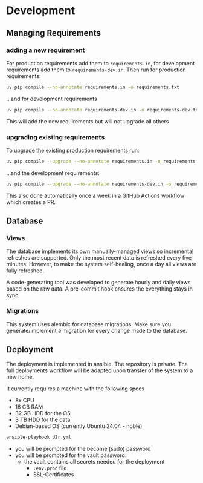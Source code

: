 # Development

## Managing Requirements

### adding a new requirement

For production requirements add them to `requirements.in`, for development requirements
add them to `requirements-dev.in`. Then run for production requirements:

```bash
uv pip compile --no-annotate requirements.in -o requirements.txt
```

...and for development requirements

```bash
uv pip compile --no-annotate requirements-dev.in -o requirements-dev.txt
```

This will add the new requirements but will not upgrade all others

### upgrading existing requirements

To upgrade the existing production requirements run:

```bash
uv pip compile --upgrade --no-annotate requirements.in -o requirements.txt
```

...and the development requirements:

```bash
uv pip compile --upgrade --no-annotate requirements-dev.in -o requirements-dev.txt
```

This also done automatically once a week in a GitHub Actions workflow which creates a
PR.

## Database

### Views

The database implements its own manually-managed views so incremental refreshes are
supported. Only the most recent data is refreshed every five minutes. However, to make
the system self-healing, once a day all views are fully refreshed.

A code-generating tool was developed to generate hourly and daily views based on the raw
data. A pre-commit hook ensures the everything stays in sync.

### Migrations

This system uses alembic for database migrations. Make sure you generate/implement a
migration for every change made to the database.

## Deployment

The deployment is implemented in ansible. The repository is private. The full
deployments workflow will be adapted upon transfer of the system to a new home.

It currently requires a machine with the following specs

- 8x CPU
- 16 GB RAM
- 32 GB HDD for the OS
- 3 TB HDD for the data
- Debian-based OS (currently Ubuntu 24.04 - noble)

```bash
ansible-playbook d2r.yml
```

- you will be prompted for the become (sudo) password
- you will be prompted for the vault password.
  - the vault contains all secrets needed for the deployment
    - `.env.prod` file
    - SSL-Certificates
